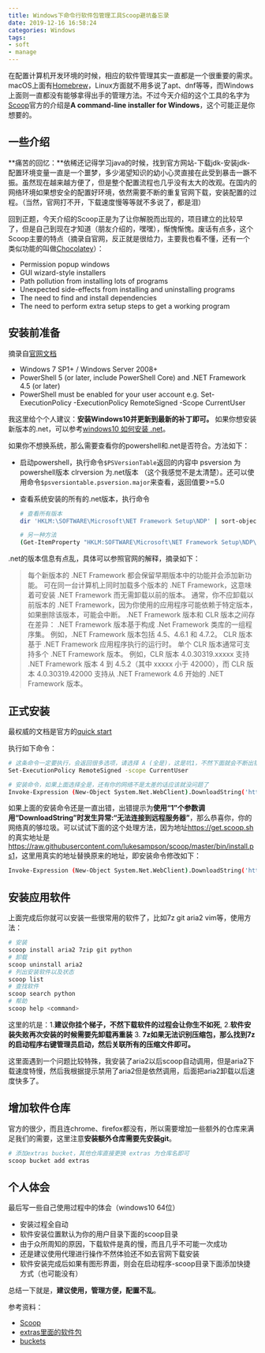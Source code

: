 ```yaml
---
title: Windows下命令行软件包管理工具Scoop避坑备忘录
date: 2019-12-16 16:58:24
categories: Windows
tags:
- soft
- manage
---
```


在配置计算机开发环境的时候，相应的软件管理其实一直都是一个很重要的需求。macOS上面有[Homebrew](https://brew.sh/)，Linux方面就不用多说了apt、dnf等等，而Windows上面则一直都没有能够拿得出手的管理方法。不过今天介绍的这个工具的名字为[Scoop](https://github.com/lukesampson/scoop)官方的介绍是**A command-line installer for Windows**，这个可能正是你想要的。

<!--more-->

## 一些介绍

**痛苦的回忆：**依稀还记得学习java的时候，找到官方网站-下载jdk-安装jdk-配置环境变量一直是一个噩梦，多少渴望知识的幼小心灵直接在此受到暴击一蹶不振。虽然现在越来越方便了，但是整个配置流程也几乎没有太大的改观。在国内的网络环境如果想安全的配置好环境，依然需要不断的重复官网下载，安装配置的过程。（当然，官网打不开，下载速度慢等等就不多说了，都是泪）

回到正题，今天介绍的Scoop正是为了让你解脱而出现的，项目建立的比较早了，但是自己到现在才知道（朋友介绍的，嘿嘿），惭愧惭愧。废话有点多，这个Scoop主要的特点（摘录自官网，反正就是很给力，主要我也看不懂，还有一个类似功能的叫做[Chocolatey](https://chocolatey.org/docs)）：

- Permission popup windows
- GUI wizard-style installers
- Path pollution from installing lots of programs
- Unexpected side-effects from installing and uninstalling programs
- The need to find and install dependencies
- The need to perform extra setup steps to get a working program

## 安装前准备

摘录自[官网文档](https://github.com/lukesampson/scoop/wiki/Quick-Start)

- Windows 7 SP1+ / Windows Server 2008+
- PowerShell 5 (or later, include PowerShell Core) and .NET Framework 4.5 (or later)
- PowerShell must be enabled for your user account e.g. Set-ExecutionPolicy -ExecutionPolicy RemoteSigned -Scope CurrentUser

我这里给个个人建议：**安装Windows10并更新到最新的补丁即可。** 如果你想安装新版本的.net，可以参考[windows10 如何安装 .net](https://docs.microsoft.com/zh-cn/dotnet/framework/install/on-windows-10)。

如果你不想换系统，那么需要查看你的powershell和.net是否符合。方法如下：

- 启动powershell，执行命令`$PSVersionTable`返回的内容中 psversion 为powershell版本
clrversion 为.net版本 （这个我感觉不是太清楚）。还可以使用命令`$psversiontable.psversion.major`来查看，返回值要>=5.0

- 查看系统安装的所有的.net版本，执行命令

    ```sh
    # 查看所有版本
    dir 'HKLM:\SOFTWARE\Microsoft\NET Framework Setup\NDP' | sort-object name -Descending | select-object -ExpandProperty PSChildName

    # 另一种方法
    (Get-ItemProperty "HKLM:SOFTWARE\Microsoft\NET Framework Setup\NDP\v4\Full").Release
    ```

.net的版本信息有点乱，具体可以参照官网的解释，摘录如下：

> 每个新版本的 .NET Framework 都会保留早期版本中的功能并会添加新功能。 可在同一台计算机上同时加载多个版本的 .NET Framework，这意味着可安装 .NET Framework 而无需卸载以前的版本。 通常，你不应卸载以前版本的 .NET Framework，因为你使用的应用程序可能依赖于特定版本，如果删除该版本，可能会中断。
> .NET Framework 版本和 CLR 版本之间存在差异：
> .NET Framework 版本基于构成 .Net Framework 类库的一组程序集。 例如，.NET Framework 版本包括 4.5、4.6.1 和 4.7.2。
> CLR 版本基于 .NET Framework 应用程序执行的运行时。 单个 CLR 版本通常可支持多个 .NET Framework 版本。 例如，CLR 版本 4.0.30319.xxxxx 支持 .NET Framework 版本 4 到 4.5.2（其中 xxxxx 小于 42000），而 CLR 版本 4.0.30319.42000 支持从 .NET Framework 4.6 开始的 .NET Framework 版本。

## 正式安装

最权威的文档是官方的[quick start](https://github.com/lukesampson/scoop/wiki/Quick-Start)

执行如下命令：

```sh
# 这条命令一定要执行，会返回很多选项，请选择 A (全是)，这是坑1，不然下面就会不断出错
Set-ExecutionPolicy RemoteSigned -scope CurrentUser

# 安装命令，如果上面选择全是，还有你的网络不是太差的话应该就没问题了
Invoke-Expression (New-Object System.Net.WebClient).DownloadString('https://get.scoop.sh')
```

如果上面的安装命令还是一直出错，出错提示为**使用“1”个参数调用“DownloadString”时发生异常:“无法连接到远程服务器”**，那么恭喜你，你的网络真的够垃圾。可以试试下面的这个处理方法，因为地址<https://get.scoop.sh>的真实地址是<https://raw.githubusercontent.com/lukesampson/scoop/master/bin/install.ps1>，这里用真实的地址替换原来的地址，即安装命令修改如下：

```sh
Invoke-Expression (New-Object System.Net.WebClient).DownloadString('https://raw.githubusercontent.com/lukesampson/scoop/master/bin/install.ps1')
```

## 安装应用软件

上面完成后你就可以安装一些很常用的软件了，比如7z git aria2 vim等，使用方法：

```sh
# 安装
scoop install aria2 7zip git python
# 卸载
scoop uninstall aria2
# 列出安装软件以及状态
scoop list
# 查找软件
scoop search python
# 帮助
scoop help <command>
```

这里的坑是：1.**建议你挂个梯子，不然下载软件的过程会让你生不如死**, 2.**软件安装失败再次安装的时候需要先卸载再重装** 3. **7z如果无法识别压缩包，那么找到7z的启动程序右键管理员启动，然后关联所有的压缩文件即可。**

这里面遇到一个问题比较特殊，我安装了aria2以后scoop自动调用，但是aria2下载速度特慢，然后我根据提示禁用了aria2但是依然调用，后面把aria2卸载以后速度快多了。

## 增加软件仓库

官方的很少，而且连chrome、firefox都没有，所以需要增加一些额外的仓库来满足我们的需要，这里注意**安装额外仓库需要先安装git**。

```sh
# 添加extras bucket，其他仓库直接更换 extras 为仓库名即可
scoop bucket add extras
```

## 个人体会

最后写一些自己使用过程中的体会（windows10 64位）

- 安装过程全自动
- 软件安装位置默认为你的用户目录下面的scoop目录
- 由于众所周知的原因，下载软件是真的慢，而且几乎不可能一次成功
- 还是建议使用代理进行操作不然体验还不如去官网下载安装
- 软件安装完成后如果有图形界面，则会在启动程序-scoop目录下面添加快捷方式（也可能没有）

总结一下就是，**建议使用，管理方便，配置不乱**。

参考资料：

- [Scoop](https://github.com/lukesampson/scoop)
- [extras里面的软件包](https://github.com/lukesampson/scoop-extras/tree/master/bucket)
- [buckets](https://github.com/lukesampson/scoop/blob/master/buckets.json)
